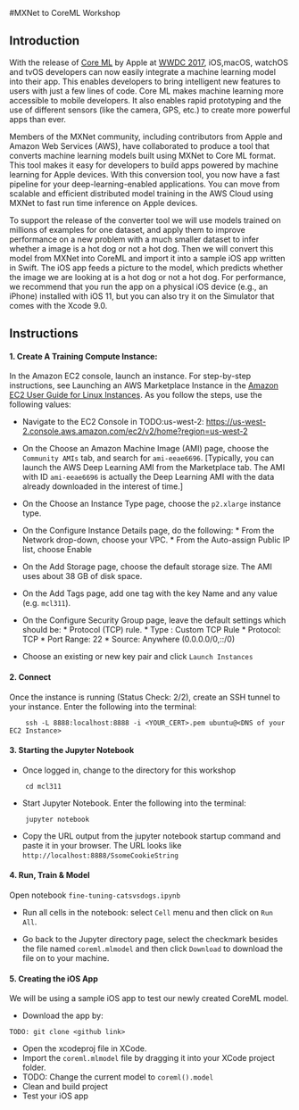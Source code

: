 #MXNet to CoreML Workshop

## Introduction

With the release of [Core
ML](https://developer.apple.com/machine-learning/) by Apple at [WWDC 2017](https://developer.apple.com/videos/play/wwdc2017/703/), iOS,macOS, watchOS and tvOS developers can now easily integrate a machine learning model into their app. This enables developers to bring intelligent new features to users with just a few lines of code. Core ML makes machine learning more accessible to mobile developers. It also enables rapid prototyping and the use of different sensors (like the camera, GPS, etc.) to create more powerful apps than ever.

Members of the MXNet community, including contributors from Apple and Amazon Web Services (AWS), have collaborated to produce a tool that converts machine learning models built using MXNet to Core ML format. This tool makes it easy for developers to build apps powered by machine learning for Apple devices. With this conversion tool, you now have a fast pipeline for your deep-learning-enabled applications. You can move from scalable and efficient distributed model training in the AWS Cloud using MXNet to fast run time inference on Apple devices.

To support the release of the converter tool we will use models trained on millions of examples for one dataset, and apply them to improve performance on a new problem with a much smaller dataset to infer whether a image is a hot dog or not a hot dog. Then we will convert this model from MXNet into CoreML and import it into a sample iOS app written in Swift. The iOS app feeds a picture to the model, which predicts whether the image we are looking at is a hot dog or not a hot dog. For performance, we recommend that you run the app on a physical iOS device (e.g., an iPhone) installed with iOS 11, but you can also try it on the Simulator that comes with the Xcode 9.0.

## Instructions

#### 1. Create A Training Compute Instance:
In the Amazon EC2 console, launch an instance. For step-by-step instructions, see Launching an AWS Marketplace Instance in the [Amazon EC2 User Guide for Linux Instances](http://docs.aws.amazon.com/AWSEC2/latest/UserGuide/launch-marketplace-console.html). As you follow the steps, use the following values:

   * Navigate to the EC2 Console in TODO:us-west-2: https://us-west-2.console.aws.amazon.com/ec2/v2/home?region=us-west-2

   * On the Choose an Amazon Machine Image (AMI) page, choose the `Community AMIs` tab, and search for `ami-eeae6696`. [Typically, you can launch the AWS Deep Learning AMI from the Marketplace tab. The AMI with ID `ami-eeae6696` is actually the Deep Learning AMI with the data already downloaded in the interest of time.]

   * On the Choose an Instance Type page, choose the `p2.xlarge` instance type.

   * On the Configure Instance Details page, do the following:
    * From the Network drop-down, choose your VPC.
    * From the Auto-assign Public IP list, choose Enable

   * On the Add Storage page, choose the default storage size. The AMI uses about 38 GB of disk space.
   * On the Add Tags page, add one tag with the key Name and any value (e.g. `mcl311`).
   * On the Configure Security Group page, leave the default settings which should be:
    * Protocol (TCP) rule.
    * Type : Custom TCP Rule
    * Protocol: TCP
    * Port Range: 22
    * Source: Anywhere (0.0.0.0/0,::/0)

   * Choose an existing or new key pair and click `Launch Instances`

#### 2. Connect
Once the instance is running (Status Check: 2/2), create an SSH tunnel to your instance. Enter the following into the terminal:
```
    ssh -L 8888:localhost:8888 -i <YOUR_CERT>.pem ubuntu@<DNS of your EC2 Instance>
```  

#### 3. Starting the Jupyter Notebook
   * Once logged in, change to the directory for this workshop
```
    cd mcl311
```

   * Start Jupyter Notebook. Enter the following into the terminal:
```
    jupyter notebook
```

   * Copy the URL output from the jupyter notebook startup command and paste it in your browser. The URL looks like `http://localhost:8888/SsomeCookieString`

#### 4. Run, Train & Model
Open notebook `fine-tuning-catsvsdogs.ipynb`

   * Run all cells in the notebook: select `Cell` menu and then click on `Run All`.

   * Go back to the Jupyter directory page, select the checkmark besides the file named `coreml.mlmodel` and then click `Download` to download the file on to your machine.

#### 5. Creating the iOS App
We will be using a sample iOS app to test our newly created CoreML model.
   * Download the app by:
```
TODO: git clone <github link>
```
   * Open the xcodeproj file in XCode.
   * Import the `coreml.mlmodel` file by dragging it into your XCode project folder.
   * TODO: Change the current model to `coreml().model`
   * Clean and build project
   * Test your iOS app
